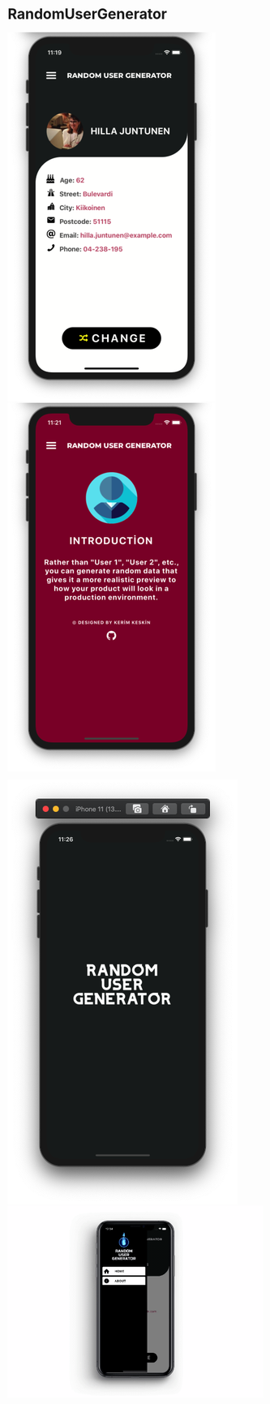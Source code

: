 # RandomUserGenerator





<p float="left">
  <img src="/images/--3.png"  />
  <img src="/images/--4.png"  /> 
  
</p>
<p float="left">
  <img src="/images/--splash.png"  />
 
  <img src="/images/-2.gif"  />
</p>
